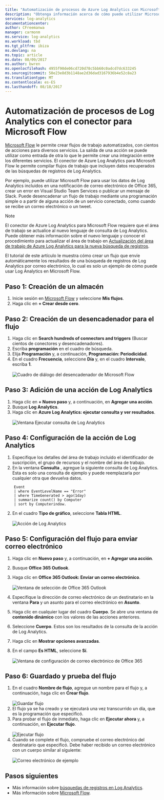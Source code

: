 ```yaml
---
title: "Automatización de procesos de Azure Log Analytics con Microsoft Flow"
description: "Obtenga información acerca de cómo puede utilizar Microsoft Flow para automatizar rápidamente los procesos repetibles mediante el conector de Azure Log Analytics."
services: log-analytics
documentationcenter: 
author: CFreemanwa
manager: carmonm
ms.service: log-analytics
ms.workload: tbd
ms.tgt_pltfrm: ibiza
ms.devlang: na
ms.topic: article
ms.date: 08/09/2017
ms.author: bwren
ms.openlocfilehash: 4955f90de06cd720d78c5bb60c0adcd7dc633245
ms.sourcegitcommit: 50e23e8d3b1148ae2d36dad3167936b4e52c8a23
ms.translationtype: MT
ms.contentlocale: es-ES
ms.lasthandoff: 08/18/2017
---
```

# <a name="automate-log-analytics-processes-with-the-connector-for-microsoft-flow"></a>Automatización de procesos de Log Analytics con el conector para Microsoft Flow
[Microsoft Flow](https://ms.flow.microsoft.com) le permite crear flujos de trabajo automatizados, con cientos de acciones para diversos servicios. La salida de una acción se puede utilizar como entrada de otra lo que le permite crear una integración entre los diferentes servicios.  El conector de Azure Log Analytics para Microsoft Flow le permite compilar flujos de trabajo que incluyen datos recuperados de las búsquedas de registros de Log Analytics.

Por ejemplo, puede utilizar Microsoft Flow para usar los datos de Log Analytics incluidos en una notificación de correo electrónico de Office 365, crear un error en Visual Studio Team Services o publicar un mensaje de Slack.  Puede desencadenar un flujo de trabajo mediante una programación simple o a partir de alguna acción de un servicio conectado, como cuando se recibe un correo electrónico o un tweet.  


> [!NOTE]
> El conector de Azure Log Analytics para Microsoft Flow requiere que el área de trabajo se actualice al nuevo lenguaje de consulta de Log Analytics. Puede obtener más información sobre el nuevo lenguaje y conocer el procedimiento para actualizar el área de trabajo en [Actualización del área de trabajo de Azure Log Analytics para la nueva búsqueda de registros](log-analytics-log-search-upgrade.md).  

El tutorial de este artículo le muestra cómo crear un flujo que envíe automáticamente los resultados de una búsqueda de registros de Log Analytics por correo electrónico, lo cual es solo un ejemplo de cómo puede usar Log Analytics en Microsoft Flow. 


## <a name="step-1-create-a-flow"></a>Paso 1: Creación de un almacén
1. Inicie sesión en [Microsoft Flow](http://flow.microsoft.com) y seleccione **Mis flujos**.
2. Haga clic en **+ Crear desde cero**.

## <a name="step-2-create-a-trigger-for-your-flow"></a>Paso 2: Creación de un desencadenador para el flujo
1. Haga clic en **Search hundreds of connectors and triggers** (Buscar cientos de conectores y desencadenadores).
2. Escriba **programación** en el cuadro de búsqueda.
3. Elija **Programación** y, a continuación, **Programación: Periodicidad**.
4. En el cuadro **Frecuencia**, seleccione **Día** y, en el cuadro **Intervalo**, escriba **1**.<br><br>![Cuadro de diálogo del desencadenador de Microsoft Flow](media/log-analytics-flow-tutorial/flow01.png)


## <a name="step-3-add-a-log-analytics-action"></a>Paso 3: Adición de una acción de Log Analytics
1. Haga clic en **+ Nuevo paso** y, a continuación, en **Agregar una acción**.
2. Busque **Log Analytics**.
3. Haga clic en **Azure Log Analytics: ejecutar consulta y ver resultados**.<br><br>![Ventana Ejecutar consulta de Log Analytics](media/log-analytics-flow-tutorial/flow02.png)

## <a name="step-4-configure-the-log-analytics-action"></a>Paso 4: Configuración de la acción de Log Analytics

1. Especifique los detalles del área de trabajo incluido el identificador de suscripción, el grupo de recursos y el nombre del área de trabajo.
2. En la ventana **Consulta** , agregue la siguiente consulta de Log Analytics.  Esta es solo una consulta de ejemplo y puede reemplazarla por cualquier otra que devuelva datos.
```
    Event
    | where EventLevelName == "Error" 
    | where TimeGenerated > ago(1day)
    | summarize count() by Computer
    | sort by Computerindow. 
```

2. En el cuadro **Tipo de gráfico**, seleccione **Tabla HTML**.<br><br>![Acción de Log Analytics](media/log-analytics-flow-tutorial/flow03.png)

## <a name="step-5-configure-the-flow-to-send-email"></a>Paso 5: Configuración del flujo para enviar correo electrónico

1. Haga clic en **Nuevo paso** y, a continuación, en **+ Agregar una acción**.
2. Busque **Office 365 Outlook**.
3. Haga clic en **Office 365 Outlook: Enviar un correo electrónico**.<br><br>![Ventana de selección de Office 365 Outlook](media/log-analytics-flow-tutorial/flow04.png)

4. Especifique la dirección de correo electrónico de un destinatario en la ventana **Para** y un asunto para el correo electrónico en **Asunto**.
5. Haga clic en cualquier lugar del cuadro **Cuerpo**.  Se abre una ventana de **contenido dinámico** con los valores de las acciones anteriores.  
6. Seleccione **Cuerpo**.  Estos son los resultados de la consulta de la acción de Log Analytics.
6. Haga clic en **Mostrar opciones avanzadas**.
7. En el campo **Es HTML**, seleccione **Sí**.<br><br>![Ventana de configuración de correo electrónico de Office 365](media/log-analytics-flow-tutorial/flow05.png)

## <a name="step-6-save-and-test-your-flow"></a>Paso 6: Guardado y prueba del flujo
1. En el cuadro **Nombre de flujo**, agregue un nombre para el flujo y, a continuación, haga clic en **Crear flujo**.<br><br>![Guardar flujo](media/log-analytics-flow-tutorial/flow06.png)
2. El flujo ya se ha creado y se ejecutará una vez transcurrido un día, que es la programación que especificó. 
3. Para probar el flujo de inmediato, haga clic en **Ejecutar ahora** y, a continuación, en **Ejecutar flujo**.<br><br>![Ejecutar flujo](media/log-analytics-flow-tutorial/flow07.png)
3. Cuando se complete el flujo, compruebe el correo electrónico del destinatario que especificó.  Debe haber recibido un correo electrónico con un cuerpo similar al siguiente:<br><br>![Correo electrónico de ejemplo](media/log-analytics-flow-tutorial/flow08.png)


## <a name="next-steps"></a>Pasos siguientes

- Más información sobre [búsquedas de registros en Log Analytics](log-analytics-log-search-new.md).
- Más información sobre [Microsoft Flow](https://ms.flow.microsoft.com).



